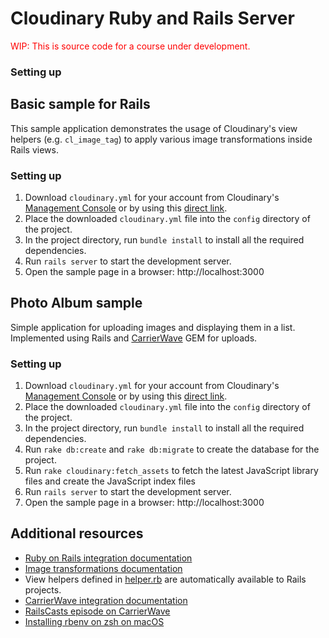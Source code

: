# Cloudinary Ruby and Rails Server #

<p style="color:red">WIP: This is source code for a course under development.</p>

### Setting up

## Basic sample for Rails

This sample application demonstrates the usage of Cloudinary's view helpers (e.g. `cl_image_tag`) to apply various image transformations inside Rails views.

### Setting up

1. Download `cloudinary.yml` for your account from Cloudinary's [Management Console](https://cloudinary.com/console) or by using this [direct link](https://cloudinary.com/console/cloudinary.yml).
1. Place the downloaded `cloudinary.yml` file into the `config` directory of the project.
1. In the project directory, run `bundle install` to install all the required dependencies.
1. Run `rails server` to start the development server.
1. Open the sample page in a browser: http://localhost:3000

## Photo Album sample

Simple application for uploading images and displaying them in a list. Implemented using Rails and [CarrierWave](https://github.com/jnicklas/carrierwave) GEM for uploads.

### Setting up

1. Download `cloudinary.yml` for your account from Cloudinary's [Management Console](https://cloudinary.com/console) or by using this [direct link](https://cloudinary.com/console/cloudinary.yml).
1. Place the downloaded `cloudinary.yml` file into the `config` directory of the project.
1. In the project directory, run `bundle install` to install all the required dependencies.
1. Run `rake db:create` and `rake db:migrate` to create the database for the project.
1. Run `rake cloudinary:fetch_assets` to fetch the latest JavaScript library files and create the JavaScript index files
1. Run `rails server` to start the development server.
1. Open the sample page in a browser: http://localhost:3000

## Additional resources ##

* [Ruby on Rails integration documentation](http://cloudinary.com/documentation/rails_integration)
* [Image transformations documentation](http://cloudinary.com/documentation/image_transformations)
* View helpers defined in [helper.rb](https://github.com/cloudinary/cloudinary_gem/blob/master/lib/cloudinary/helper.rb) are automatically available to Rails projects.
* [CarrierWave integration documentation](http://cloudinary.com/documentation/rails_integration#carrierwave)
* [RailsCasts episode on CarrierWave](http://railscasts.com/episodes/253-carrierwave-file-uploads)
* [Installing rbenv on zsh on macOS](https://programmingzen.com/installing-rbenv-on-zsh-on-macos/)
